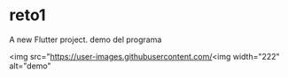 # reto1

A new Flutter project.
demo del programa

<img src="https://user-images.githubusercontent.com/<img width="222" alt="demo" 
 



